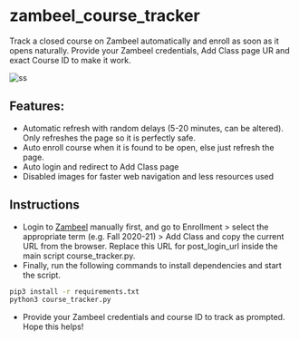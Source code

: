 # zambeel_course_tracker
Track a closed course on Zambeel automatically and enroll as soon as it opens naturally. Provide your Zambeel credentials, Add Class page UR and exact Course ID to make it work.

![ss](./ss)

## Features:
- Automatic refresh with random delays (5-20 minutes, can be altered). Only refreshes the page so it is perfectly safe.
- Auto enroll course when it is found to be open, else just refresh the page.
- Auto login and redirect to Add Class page
- Disabled images for faster web navigation and less resources used

## Instructions
- Login to [Zambeel](https://zambeel.lums.edu.pk/) manually first, and go to Enrollment > select the appropriate term (e.g. Fall 2020-21) > Add Class and copy the current URL from the browser. Replace this URL for post_login_url inside the main script course_tracker.py.
- Finally, run the following commands to install dependencies and start the script.
```sh
pip3 install -r requirements.txt 
python3 course_tracker.py
```
- Provide your Zambeel credentials and course ID to track as prompted. Hope this helps!
